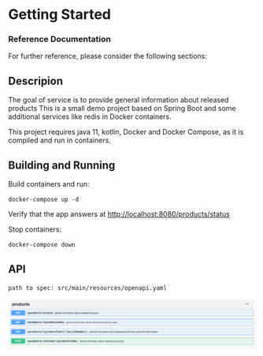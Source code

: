 # Getting Started

### Reference Documentation

For further reference, please consider the following sections:

## Descripion

The goal of service is to provide general information about released products
This is a small demo project based on Spring Boot and some
additional services like redis in Docker containers.

This project requires java 11, kotlin, Docker and Docker Compose, as it is compiled and run in containers.

Building and Running
--------------------
Build containers and run:

    docker-compose up -d

Verify that the app answers at <http://localhost:8080/products/status>

Stop containers:

    docker-compose down

API
--------------------
    path to spec: src/main/resources/openapi.yaml
![Alt text](src/main/resources/openapi.png "Title")